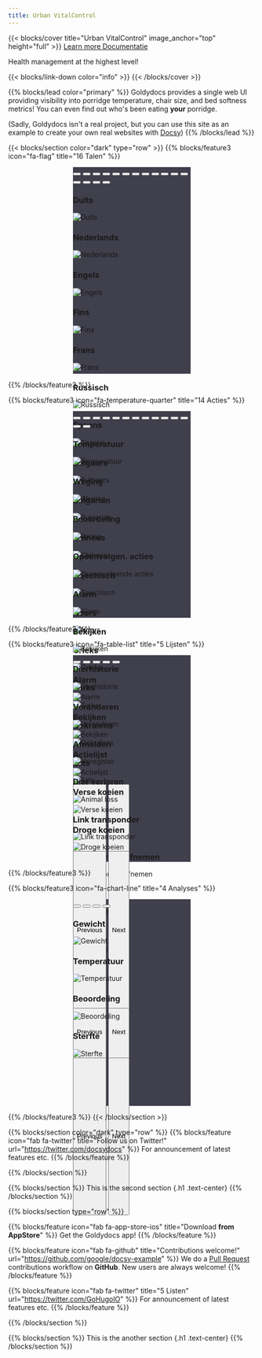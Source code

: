 ```yaml
---
title: Urban VitalControl
---
```


{{< blocks/cover title="Urban VitalControl" image_anchor="top" height="full" >}}
<a class="btn btn-lg btn-primary me-3 mb-4" href="#td-block-2">
  Learn more <i class="fas fa-arrow-alt-circle-right ms-2"></i>
</a>
<a class="btn btn-lg btn-secondary me-3 mb-4" href="/docs/">
  Documentatie<i class="fa-solid fa-book ms-2 "></i>
</a>
<p class="lead mt-5">Health management at the highest level!</p>
{{< blocks/link-down color="info" >}}
{{< /blocks/cover >}}

{{% blocks/lead color="primary" %}}
Goldydocs provides a single web UI providing visibility into porridge
temperature, chair size, and bed softness metrics! You can even find out who's
been eating **your** porridge.

(Sadly, Goldydocs isn't a real project, but you can use this site as an example
to create your own real websites with [Docsy](https://docsy.dev))
{{% /blocks/lead %}}

{{< blocks/section color="dark" type="row" >}}
{{% blocks/feature3 icon="fa-flag" title="16 Talen" %}}
<br>
<div id="carouselLanguagesAutoplaying" class="carousel slide" data-bs-ride="carousel" style="width: 240px; height: 420px; margin-left: auto; margin-right: auto; background-color: #403f4c">
    <div class="carousel-indicators">
    <button type="button" data-bs-target="#carouselLanguageIndicators" data-bs-slide-to="0" class="active" aria-current="true" aria-label="Duits"></button>
    <button type="button" data-bs-target="#carouselLanguageIndicators" data-bs-slide-to="1" aria-label="Nederlands"></button>
    <button type="button" data-bs-target="#carouselLanguageIndicators" data-bs-slide-to="2" aria-label="Engels"></button>
    <button type="button" data-bs-target="#carouselLanguageIndicators" data-bs-slide-to="3" aria-label="Fins"></button>
    <button type="button" data-bs-target="#carouselLanguageIndicators" data-bs-slide-to="4" aria-label="Frans"></button>
    <button type="button" data-bs-target="#carouselLanguageIndicators" data-bs-slide-to="5" aria-label="Russisch"></button>
    <button type="button" data-bs-target="#carouselLanguageIndicators" data-bs-slide-to="6" aria-label="Spaans"></button>
    <button type="button" data-bs-target="#carouselLanguageIndicators" data-bs-slide-to="7" aria-label="Bosnisch"></button>
    <button type="button" data-bs-target="#carouselLanguageIndicators" data-bs-slide-to="8" aria-label="Bulgaars"></button>
    <button type="button" data-bs-target="#carouselLanguageIndicators" data-bs-slide-to="9" aria-label="Chinees"></button>
    <button type="button" data-bs-target="#carouselLanguageIndicators" data-bs-slide-to="10" aria-label="Tsjechisch"></button>
    <button type="button" data-bs-target="#carouselLanguageIndicators" data-bs-slide-to="11" aria-label="Noors"></button>
    <button type="button" data-bs-target="#carouselLanguageIndicators" data-bs-slide-to="12" aria-label="Grieks"></button>
    <button type="button" data-bs-target="#carouselLanguageIndicators" data-bs-slide-to="13" aria-label="Turks"></button>
    <button type="button" data-bs-target="#carouselLanguageIndicators" data-bs-slide-to="14" aria-label="Oekraïens"></button>
    <button type="button" data-bs-target="#carouselLanguageIndicators" data-bs-slide-to="15" aria-label="Ests"></button>
    </div> 
<div class="carousel-inner">
    <div class="carousel-item active">
      <div class="position-relative text-center">
        <h3>Duits</h3>
      </div>
      <img src="/images/homescreen/german.png" alt="Duits">
    </div>
    <div class="carousel-item">
      <div class="position-relative text-center">
        <h3>Nederlands</h3>
      </div>
      <img src="/images/homescreen/dutch.png" alt="Nederlands">
    </div>
    <div class="carousel-item">
      <div class="position-relative text-center">
        <h3>Engels</h3>
      </div>
      <img src="/images/homescreen/english.png" alt="Engels">
    </div>
    <div class="carousel-item">
      <div class="position-relative text-center">
        <h3>Fins</h3>
      </div>
      <img src="/images/homescreen/finnish.png" alt="Fins">
    </div>
    <div class="carousel-item">
      <div class="position-relative text-center">
        <h3>Frans</h3>
      </div>
      <img src="/images/homescreen/french.png" alt="Frans">
    </div>
    <div class="carousel-item">
      <div class="position-relative text-center">
        <h3>Russisch</h3>
      </div>
    <img src="/images/homescreen/russian.png" alt="Russisch">
    </div>  
    <div class="carousel-item">
      <div class="position-relative text-center">
        <h3>Spaans</h3>
      </div>
    <img src="/images/homescreen/spanish.png" alt="Spaans">
    </div>
      <div class="carousel-item">
        <div class="position-relative text-center">
          <h3>Bulgaars</h3>
        </div>
      <img src="/images/homescreen/bosnian.png" alt="Bulgaars">
      </div>
      <div class="carousel-item">
        <div class="position-relative text-center">
          <h3>Bulgarian</h3>
        </div>
      <img src="/images/homescreen/bulgarian.png" alt="Bulgarian">
      </div>
      <div class="carousel-item">
        <div class="position-relative text-center">
          <h3>Chinees</h3>
        </div>
      <img src="/images/homescreen/chinese.png" alt="Chinees">
      </div>
      <div class="carousel-item">
        <div class="position-relative text-center">
          <h3>Tsjechisch</h3>
        </div>
      <img src="/images/homescreen/czech.png" alt="Tsjechisch">
      </div>
      <div class="carousel-item">
        <div class="position-relative text-center">
          <h3>Noors</h3>
        </div>
      <img src="/images/homescreen/norwegian.png" alt="Noors">
      </div>
      <div class="carousel-item">
        <div class="position-relative text-center">
          <h3>Grieks</h3>
        </div>
      <img src="/images/homescreen/greek.png" alt="Grieks">
      </div>      
      <div class="carousel-item">
        <div class="position-relative text-center">
          <h3>Turks</h3>
        </div>
      <img src="/images/homescreen/turkish.png" alt="Turks">
      </div> 
      <div class="carousel-item">
        <div class="position-relative text-center">
          <h3>Oekraïens</h3>
        </div>
      <img src="/images/homescreen/ukrainian.png" alt="Oekraïens">
      </div> 
      <div class="carousel-item">
        <div class="position-relative text-center">
          <h3>Ests</h3>
        </div>
      <img src="/images/homescreen/estonian.png" alt="Ests">
      </div> 
  </div>
  <button class="carousel-control-prev" type="button" data-bs-target="#carouselLanguagesAutoplaying" data-bs-slide="prev" style="left: 0px; top: 37px; height: 320px;">
    <span class="carousel-control-prev-icon" aria-hidden="true"></span>
    <span class="visually-hidden">Previous</span>
  </button>
  <button class="carousel-control-next" type="button" data-bs-target="#carouselLanguagesAutoplaying" data-bs-slide="next" style="right: 0px; top: 37px; height: 320px;">
    <span class="carousel-control-next-icon" aria-hidden="true"></span>
    <span class="visually-hidden">Next</span>
  </button>
</div>

{{% /blocks/feature3 %}}

{{% blocks/feature3 icon="fa-temperature-quarter" title="14 Acties" %}}
<br>
<div id="carouselActionsAutoplaying" class="carousel slide" data-bs-ride="carousel" style="width: 240px; height: 420px; margin-left: auto; margin-right: auto; background-color: #403f4c">
    <div class="carousel-indicators">
    <button type="button" data-bs-target="#carouselActionsIndicators" data-bs-slide-to="0" class="active" aria-current="true" aria-label="Temperatuur"></button>
    <button type="button" data-bs-target="#carouselActionsIndicators" data-bs-slide-to="1" aria-label="Weging"></button>
    <button type="button" data-bs-target="#carouselActionsIndicators" data-bs-slide-to="2" aria-label="Beoordeling"></button>
    <button type="button" data-bs-target="#carouselActionsIndicators" data-bs-slide-to="3" aria-label="Opeenvolgende acties"></button>
    <button type="button" data-bs-target="#carouselActionsIndicators" data-bs-slide-to="4" aria-label="Alarm"></button>
    <button type="button" data-bs-target="#carouselActionsIndicators" data-bs-slide-to="5" aria-label="Bekijken"></button>
    <button type="button" data-bs-target="#carouselActionsIndicators" data-bs-slide-to="6" aria-label="Dierhistorie"></button>
    <button type="button" data-bs-target="#carouselActionsIndicators" data-bs-slide-to="7" aria-label="Veranderen"></button>
    <button type="button" data-bs-target="#carouselActionsIndicators" data-bs-slide-to="8" aria-label="Afmelden"></button>
    <button type="button" data-bs-target="#carouselActionsIndicators" data-bs-slide-to="9" aria-label="Dier verloren"></button>
    <button type="button" data-bs-target="#carouselActionsIndicators" data-bs-slide-to="10" aria-label="Link transponder"></button>
    <button type="button" data-bs-target="#carouselActionsIndicators" data-bs-slide-to="11" aria-label="Transponder afnemen"></button>
    <button type="button" data-bs-target="#carouselActionsIndicators" data-bs-slide-to="12" aria-label="Link dier ID"></button>
    <button type="button" data-bs-target="#carouselActionsIndicators" data-bs-slide-to="13" aria-label="Link dier ID"></button>
  </div>
<div class="carousel-inner">
    <div class="carousel-item active">
      <div class="position-relative text-center">
        <h3>Temperatuur</h3>
      </div>
      <img src="images/actions/temperature.png" alt="Temperatuur">
    </div>
    <div class="carousel-item">
      <div class="position-relative text-center">
        <h3>Weging</h3>
      </div>
      <img src="images/actions/weighing.png" alt="Weging">
    </div>
    <div class="carousel-item">
      <div class="position-relative text-center">
        <h3>Beoordeling</h3>
      </div>
      <img src="images/actions/rating.png" alt="Rating">
    </div>
    <div class="carousel-item">
      <div class="position-relative text-center">
        <h3>Opeenvolgen. acties</h3>
      </div>
      <img src="images/actions/chain_of_actions.png" alt="Opeenvolgende acties">
    </div>
    <div class="carousel-item">
      <div class="position-relative text-center">
        <h3>Alarm</h3>
      </div>
      <img src="images/actions/alarm.png" alt="Alarm">
    </div>
    <div class="carousel-item">
      <div class="position-relative text-center">
        <h3>Bekijken</h3>
      </div>
      <img src="images/actions/on_watch.png" alt="Bekijken">
    </div>
    <div class="carousel-item">
      <div class="position-relative text-center">
        <h3>Dierhistorie</h3>
      </div>
      <img src="images/actions/animal_history.png" alt="Dierhistorie">
    </div>
    <div class="carousel-item">
      <div class="position-relative text-center">
        <h3>Veranderen</h3>
      </div>
      <img src="images/actions/edit.png" alt="Veranderen">
    </div>
    <div class="carousel-item">
      <div class="position-relative text-center">
        <h3>Afmelden</h3>
      <img src="images/actions/unregister.png" alt="Unregister">
      </div>
    </div>
    <div class="carousel-item">
      <div class="position-relative text-center">
        <h3>Dier verloren</h3>
      </div>
      <img src="images/actions/animal_loss.png" alt="Animal loss">
    </div>
    <div class="carousel-item">
      <div class="position-relative text-center">
        <h3>Link transponder</h3>
      </div>
      <img src="images/actions/link_transponder.png" alt="Link transponder">
    </div>
    <div class="carousel-item">
      <div class="position-relative text-center">
        <h3>Transponder afnemen</h3>
      </div>
      <img src="images/actions/unlink_transponder.png" alt="Transponder afnemen">
    </div>      
    <div class="carousel-item">
      <div class="position-relative text-center">
        <h3>Link dier ID</h3>
      </div>
      <img src="images/actions/link_animal_ID.png" alt="Link dier ID">
    </div>   
    <div class="carousel-item">
      <div class="position-relative text-center">
        <h3>Link dier ID</h3>
      </div>
      <img src="images/actions/link_animal_ID2.png" alt="Link dier ID">
    </div>             
  </div>
  <button class="carousel-control-prev" type="button" data-bs-target="#carouselActionsAutoplaying" data-bs-slide="prev" style="left: 0px; top: 37px; height: 320px;">
    <span class="carousel-control-prev-icon" aria-hidden="true"></span>
    <span class="visually-hidden">Previous</span>
  </button>
  <button class="carousel-control-next" type="button" data-bs-target="#carouselActionsAutoplaying" data-bs-slide="next" style="right: 0px; top: 37px; height: 320px;">
    <span class="carousel-control-next-icon" aria-hidden="true"></span>
    <span class="visually-hidden">Next</span>
  </button>
</div>

{{% /blocks/feature3 %}}

{{% blocks/feature3 icon="fa-table-list" title="5 Lijsten" %}}
<br>
<div id="carouselListsAutoplaying" class="carousel slide" data-bs-ride="carousel" style="width: 240px; height: 420px; background-color: #403f4c; margin-left: auto; margin-right: auto;">
    <div class="carousel-indicators">
    <button type="button" data-bs-target="#carouselListsIndicators" data-bs-slide-to="0" class="active" aria-current="true" aria-label="Alarm"></button>
    <button type="button" data-bs-target="#carouselListsIndicators" data-bs-slide-to="1" aria-label="Bekijken"></button>
    <button type="button" data-bs-target="#carouselListsIndicators" data-bs-slide-to="2" aria-label="Actielijst"></button>
    <button type="button" data-bs-target="#carouselListsIndicators" data-bs-slide-to="3" aria-label="Verse koeien"></button>
    <button type="button" data-bs-target="#carouselListsIndicators" data-bs-slide-to="4" aria-label="Droge koeien"></button>
  </div>
<div class="carousel-inner">
    <div class="carousel-item active">
      <div class="position-relative text-center">
        <h3>Alarm</h3>
      </div>
      <img src="images/lists/alarm.png" alt="Alarm">
    </div>
    <div class="carousel-item">
      <div class="position-relative text-center">
        <h3>Bekijken</h3>
      </div>
      <img src="images/lists/on_watch.png" alt="Bekijken">
    </div>
    <div class="carousel-item">
      <div class="position-relative text-center">
        <h3>Actielijst</h3>
      </div>      
      <img src="images/lists/action_list.png" alt="Actielijst">
    </div>
    <div class="carousel-item">
      <div class="position-relative text-center">
        <h3>Verse koeien</h3>
      </div>
      <img src="images/lists/fresh_cows.png" alt="Verse koeien">
    </div>
    <div class="carousel-item">
      <div class="position-relative text-center">
        <h3>Droge koeien</h3>
      </div>
    <img src="images/lists/dry_cows.png" alt="Droge koeien">
    </div>
  </div>
  <button class="carousel-control-prev" type="button" data-bs-target="#carouselListsAutoplaying" data-bs-slide="prev" style="left: 0px; top: 37px; height: 320px;">
    <span class="carousel-control-prev-icon" aria-hidden="true"></span>
    <span class="visually-hidden">Previous</span>
  </button>
  <button class="carousel-control-next" type="button" data-bs-target="#carouselListsAutoplaying" data-bs-slide="next" style="right: 0px; top: 37px; height: 320px;">
    <span class="carousel-control-next-icon" aria-hidden="true"></span>
    <span class="visually-hidden">Next</span>
  </button>
</div>

{{% /blocks/feature3 %}}

{{% blocks/feature3 icon="fa-chart-line" title="4 Analyses" %}}
<br>
<div id="carouselEvaluationAutoplaying" class="carousel slide" data-bs-ride="carousel" style="width: 240px; height: 420px; background-color: #403f4c; margin-left: auto; margin-right: auto;">
    <div class="carousel-indicators">
    <button type="button" data-bs-target="#carouselListsIndicators" data-bs-slide-to="0" class="active" aria-current="true" aria-label="Gewicht"></button>
    <button type="button" data-bs-target="#carouselListsIndicators" data-bs-slide-to="1" aria-label="Temperatuur"></button>
    <button type="button" data-bs-target="#carouselListsIndicators" data-bs-slide-to="2" aria-label="Beoordeling"></button>
    <button type="button" data-bs-target="#carouselListsIndicators" data-bs-slide-to="3" aria-label="Sterfte"></button>
  </div>
<div class="carousel-inner">
    <div class="carousel-item active">
      <div class="position-relative text-center">
        <h3>Gewicht</h3>
      </div> 
      <img src="images/evaluation/weight.png" alt="Gewicht">
    </div>
    <div class="carousel-item">
      <div class="position-relative text-center">
        <h3>Temperatuur</h3>
      </div> 
      <img src="images/evaluation/temperature.png" alt="Temperatuur">
    </div>
    <div class="carousel-item">
      <div class="position-relative text-center">
        <h3>Beoordeling</h3>
      </div> 
      <img src="images/evaluation/rating.png" alt="Beoordeling">
    </div>
    <div class="carousel-item">
      <div class="position-relative text-center">
        <h3>Sterfte</h3>
      </div> 
      <img src="images/evaluation/mortality.png" alt="Sterfte">
    </div>
  </div>
  <button class="carousel-control-prev" type="button" data-bs-target="#carouselEvaluationAutoplaying" data-bs-slide="prev" style="left: 0px; top: 37px; height: 320px;">
    <span class="carousel-control-prev-icon" aria-hidden="true"></span>
    <span class="visually-hidden">Previous</span>
  </button>
  <button class="carousel-control-next" type="button" data-bs-target="#carouselEvaluationAutoplaying" data-bs-slide="next" style="right: 0px; top: 37px; height: 320px;">
    <span class="carousel-control-next-icon" aria-hidden="true"></span>
    <span class="visually-hidden">Next</span>
  </button>
</div>

{{% /blocks/feature3 %}}
{{< /blocks/section >}}


{{% blocks/section color="dark" type="row" %}}
{{% blocks/feature icon="fab fa-twitter" title="Follow us on Twitter!" url="https://twitter.com/docsydocs" %}}
For announcement of latest features etc.
{{% /blocks/feature %}}


{{% /blocks/section %}}


{{% blocks/section %}}
This is the second section
{.h1 .text-center}
{{% /blocks/section %}}


{{% blocks/section type="row" %}}

{{% blocks/feature icon="fab fa-app-store-ios" title="Download **from AppStore**" %}}
Get the Goldydocs app!
{{% /blocks/feature %}}

{{% blocks/feature icon="fab fa-github" title="Contributions welcome!"
    url="https://github.com/google/docsy-example" %}}
We do a [Pull Request](https://github.com/google/docsy-example/pulls)
contributions workflow on **GitHub**. New users are always welcome!
{{% /blocks/feature %}}

{{% blocks/feature icon="fab fa-twitter" title="5 Listen"
    url="https://twitter.com/GoHugoIO" %}}
For announcement of latest features etc.
{{% /blocks/feature %}}

{{% /blocks/section %}}


{{% blocks/section %}}
This is the another section
{.h1 .text-center}
{{% /blocks/section %}}
